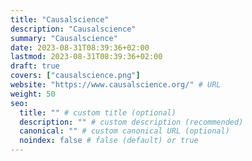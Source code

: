 ```yaml
---
title: "Causalscience"
description: "Causalscience"
summary: "Causalscience"
date: 2023-08-31T08:39:36+02:00
lastmod: 2023-08-31T08:39:36+02:00
draft: true
covers: ["causalscience.png"]
website: "https://www.causalscience.org/" # URL
weight: 50
seo:
  title: "" # custom title (optional)
  description: "" # custom description (recommended)
  canonical: "" # custom canonical URL (optional)
  noindex: false # false (default) or true
---
```

